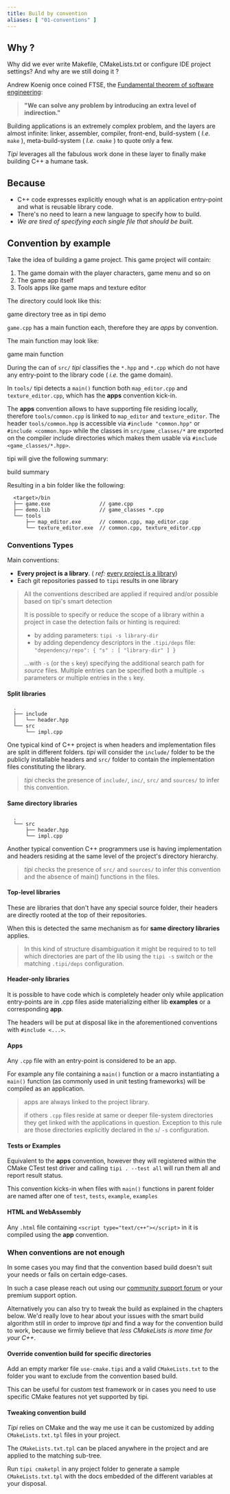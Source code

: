 ```yaml
---
title: Build by convention
aliases: [ "01-conventions" ]
---
```


## Why ?

Why did we ever write Makefile, CMakeLists.txt or configure IDE project settings? And why are we still doing it ?

Andrew Koenig once coined FTSE, the [Fundamental theorem of software engineering](https://en.wikipedia.org/wiki/Fundamental_theorem_of_software_engineering): 

> **"We can solve any problem by introducing an extra level of indirection."**

Building applications is an extremely complex problem, and the layers are almost infinite: linker, assembler, compiler, front-end, build-system ( *I.e.* `make` ), meta-build-system ( *I.e.* `cmake` ) to quote only a few.

_Tipi_ leverages all the fabulous work done in these layer to finally make building C++ a humane task.

## Because

- C++ code expresses explicitly enough what is an application entry-point and what is reusable library code.
- There's no need to learn a new language to specify how to build.
- _We are tired of specifying each single file that should be built._

## Convention by example

Take the idea of building a game project. This game project will contain: 

1. The game domain with the player characters, game menu and so on
2. The game app itself
3. Tools apps like game maps and texture editor

The directory could look like this:

<div class="columns">
  <div class="column is-10">
    <content-img-figure src="./assets/build-by-convention-00.png">
      game directory tree as in tipi demo
    </content-img-figure>
  </div>
</div>

`game.cpp` has a main function each, therefore they are *apps* by convention.

The main function may look like: 

<div class="columns">
  <div class="column is-10">
    <content-img-figure src="./assets/build-by-convention-01.png">
      game main function
    </content-img-figure>
  </div>
</div>

During the can of `src/` _tipi_ classifies the `*.hpp` and `*.cpp` which do not have any entry-point to the library code ( *i.e.* the game domain).

In `tools/` tipi detects a `main()` function both `map_editor.cpp` and `texture_editor.cpp`, which has the **apps** convention kick-in.

The **apps** convention allows to have supporting file residing locally, therefore `tools/common.cpp` is linked to `map_editor` and `texture_editor`.
The header `tools/common.hpp` is accessible via `#include "common.hpp"` or `#include <common.hpp>` while the classes in `src/game_classes/*` are exported on the compiler include directories which makes them usable via `#include <game_classes/*.hpp>`.

tipi will give the following summary: 

<div class="columns">
  <div class="column is-10">
    <content-img-figure src="./assets/build-by-convention-02.png">
      build summary
    </content-img-figure>
  </div>
</div>

Resulting in a bin folder like the following:

```
  <target>/bin
  ├── game.exe                // game.cpp
  ├── demo.lib                // game_classes *.cpp
  └── tools
      ├── map_editor.exe      // common.cpp, map_editor.cpp
      └── texture_editor.exe  // common.cpp, texture_editor.cpp
```


### Conventions Types

Main conventions:

- **Every project is a library**. ( *ref:* [every project is a library](/documentation/#every-project-is-a-library))
- Each git repositories passed to `tipi` results in one library

> All the conventions described are applied if required and/or possible based on tipi's smart detection
>
> It is possible to specify or reduce the scope of a library within a project in case the detection fails or hinting is required:
>
> - by adding parameters: `tipi -s library-dir`
> - by adding dependency descriptors in the `.tipi/deps` file: `"dependency/repo": { "s" : [ "library-dir" ] }`
>
> ...with `-s` (or the `s` key) specifying the additional search path for _source_ files. Multiple entries can be specified 
> both a multiple `-s` parameters or multiple entries in the `s` key.

#### Split libraries

```
  .
  ├── include
  │   └── header.hpp
  └── src
      └── impl.cpp
```

One typical kind of C++ project is when headers and implementation files are split in different folders. _tipi_ will consider the `include/` folder to be the publicly installable headers and `src/` folder to contain the implementation files constituting the library.

> _tipi_ checks the presence of `include/`, `inc/`, `src/` and `sources/` to infer this convention.

#### Same directory libraries

```
  .
  └── src
      ├── header.hpp
      └── impl.cpp
```

Another typical convention C++ programmers use is having implementation and headers residing at the same level of the project's directory hierarchy.

> _tipi_ checks the presence of `src/` and `sources/` to infer this convention and the absence of main() functions in the files.

#### Top-level libraries

These are libraries that don't have any special source folder, their headers are directly rooted at the top of their repositories.

When this is detected the same mechanism as for **same directory libraries** applies. 

> In this kind of structure disambiguation it might be required to to tell which directories are part of the lib using the `tipi -s` switch or the matching `.tipi/deps` configuration.

#### Header-only libraries

<!-- ::::TODO rewrite this part:::: -->

It is possible to have code which is completely header only while application entry-points are in .cpp files aside materializing either lib **examples** or a corresponding **app**.

The headers will be put at disposal like in the aforementioned conventions with ``#include <...>``.

#### Apps

Any `.cpp` file with an entry-point is considered to be an app.

For example any file containing a `main()` function or a macro instantiating a `main()` function (as commonly used in unit testing frameworks) will be compiled as an application.

> apps are always linked to the project library.
>
> if others `.cpp` files reside at same or deeper file-system directories they get linked with the applications in question. Exception to this rule are those directories explicitly declared in the `s`/ `-s` configuration.

#### Tests or Examples

Equivalent to the **apps** convention, however they will registered within the CMake CTest test driver and calling ``tipi . --test all`` will run them all and report result status.

This convention kicks-in when files with `main()` functions in parent folder are named after one of `test`, `tests`, `example`, `examples`

#### HTML and WebAssembly

Any `.html` file containing ``<script type="text/c++"></script>`` in it is compiled using the **app** convention.

### When conventions are not enough

In some cases you may find that the convention based build doesn't suit your needs or fails on certain edge-cases.

In such a case please reach out using our [community support forum](https://github.com/tipi-build/community-support) or your premium support option.

Alternatively you can also try to tweak the build as explained in the chapters below. We'd really love to hear about your issues with the smart build algorithm still in order to improve _tipi_ and find a way for the convention build to work, because we firmly believe that _less CMakeLists is more time for your C++_.

#### Override convention build for specific directories

Add an empty marker file `use-cmake.tipi` and a valid `CMakeLists.txt` to the folder you want to exclude from the convention based build.

This can be useful for custom test framework or in cases you need to use specific CMake features not yet supported by tipi.

#### Tweaking convention build

_Tipi_ relies on CMake and the way me use it can be customized by adding `CMakeLists.txt.tpl` files in your project.

The `CMakeLists.txt.tpl` can be placed anywhere in the project and are applied to the matching sub-tree.

Run `tipi cmaketpl` in any project folder to generate a sample `CMakeLists.txt.tpl` with the docs embedded of the different variables at your disposal.
